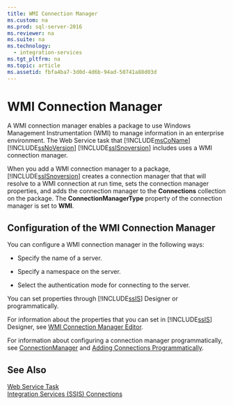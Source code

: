 ```yaml
---
title: WMI Connection Manager
ms.custom: na
ms.prod: sql-server-2016
ms.reviewer: na
ms.suite: na
ms.technology: 
  - integration-services
ms.tgt_pltfrm: na
ms.topic: article
ms.assetid: fbfa4ba7-3d0d-4d6b-94ad-50741a88d03d
---
```

# WMI Connection Manager
  A WMI connection manager enables a package to use Windows Management Instrumentation \(WMI\) to manage information in an enterprise environment. The Web Service task that [!INCLUDE[msCoName](../../Token/Other/msCoName_md.md)] [!INCLUDE[ssNoVersion](../../Token/Other/ssNoVersion_md.md)] [!INCLUDE[ssISnoversion](../../Token/Other/ssISnoversion_md.md)] includes uses a WMI connection manager.  
  
 When you add a WMI connection manager to a package, [!INCLUDE[ssISnoversion](../../Token/Other/ssISnoversion_md.md)] creates a connection manager that that will resolve to a WMI connection at run time, sets the connection manager properties, and adds the connection manager to the **Connections** collection on the package. The **ConnectionManagerType** property of the connection manager is set to **WMI**.  
  
## Configuration of the WMI Connection Manager  
 You can configure a WMI connection manager in the following ways:  
  
-   Specify the name of a server.  
  
-   Specify a namespace on the server.  
  
-   Select the authentication mode for connecting to the server.  
  
 You can set properties through [!INCLUDE[ssIS](../../Token/Other/ssIS_md.md)] Designer or programmatically.  
  
 For information about the properties that you can set in [!INCLUDE[ssIS](../../Token/Other/ssIS_md.md)] Designer, see [WMI Connection Manager Editor](../../Topics/TopicNameNotContainA/WMI-Connection-Manager-Editor.md).  
  
 For information about configuring a connection manager programmatically, see [ConnectionManager](assetId:///T:Microsoft.SqlServer.Dts.Runtime.ConnectionManager) and [Adding Connections Programmatically](../Topic/Adding%20Connections%20Programmatically.md).  
  
## See Also  
 [Web Service Task](../../Topics/TopicNameNotContainA/Web-Service-Task.md)   
 [Integration Services &#40;SSIS&#41; Connections](../../Topics/TopicNameNotContainA/Integration-Services--SSIS--Connections.md)  
  
  